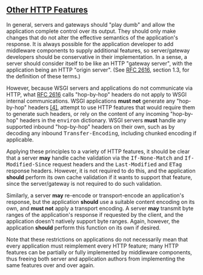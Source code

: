 ## [Other HTTP Features](#id34)

In general, servers and gateways should "play dumb" and allow the
application complete control over its output.  They should only make
changes that do not alter the effective semantics of the application's
response.  It is always possible for the application developer to add
middleware components to supply additional features, so server/gateway
developers should be conservative in their implementation.  In a sense,
a server should consider itself to be like an HTTP "gateway server",
with the application being an HTTP "origin server".  (See [RFC 2616](http://www.faqs.org/rfcs/rfc2616.html),
section 1.3, for the definition of these terms.)

However, because WSGI servers and applications do not communicate via
HTTP, what [RFC 2616](http://www.faqs.org/rfcs/rfc2616.html) calls "hop-by-hop" headers do not apply to WSGI
internal communications.  WSGI applications **must not** generate any
"hop-by-hop" headers [[4]](#id11), attempt to use HTTP features that would
require them to generate such headers, or rely on the content of
any incoming "hop-by-hop" headers in the <tt class="docutils literal">environ</tt> dictionary.
WSGI servers **must** handle any supported inbound "hop-by-hop" headers
on their own, such as by decoding any inbound <tt class="docutils literal"><span class="pre">Transfer-Encoding</span></tt>,
including chunked encoding if applicable.

Applying these principles to a variety of HTTP features, it should be
clear that a server **may** handle cache validation via the
<tt class="docutils literal"><span class="pre">If-None-Match</span></tt> and <tt class="docutils literal"><span class="pre">If-Modified-Since</span></tt> request headers and the
<tt class="docutils literal"><span class="pre">Last-Modified</span></tt> and <tt class="docutils literal">ETag</tt> response headers.  However, it is
not required to do this, and the application **should** perform its
own cache validation if it wants to support that feature, since
the server/gateway is not required to do such validation.

Similarly, a server **may** re-encode or transport-encode an
application's response, but the application **should** use a
suitable content encoding on its own, and **must not** apply a
transport encoding.  A server **may** transmit byte ranges of the
application's response if requested by the client, and the
application doesn't natively support byte ranges.  Again, however,
the application **should** perform this function on its own if desired.

Note that these restrictions on applications do not necessarily mean
that every application must reimplement every HTTP feature; many HTTP
features can be partially or fully implemented by middleware
components, thus freeing both server and application authors from
implementing the same features over and over again.
